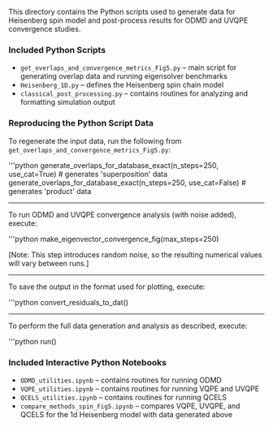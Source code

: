 This directory contains the Python scripts used to generate data for Heisenberg spin model and post-process results for ODMD and UVQPE convergence studies.

### Included Python Scripts

- `get_overlaps_and_convergence_metrics_Fig5.py` – main script for generating overlap data and running eigensolver benchmarks  
- `Heisenberg_1D.py` – defines the Heisenberg spin chain model  
- `classical_post_processing.py` – contains routines for analyzing and formatting simulation output  


### Reproducing the Python Script Data

To regenerate the input data, run the following from `get_overlaps_and_convergence_metrics_Fig5.py`:

'''python
generate_overlaps_for_database_exact(n_steps=250, use_cat=True)   # generates 'superposition' data  
generate_overlaps_for_database_exact(n_steps=250, use_cat=False)  # generates 'product' data

----------------------------------------------------------------------------------------------------
To run ODMD and UVQPE convergence analysis (with noise added), execute:

'''python
make_eigenvector_convergence_fig(max_steps=250)

[Note: This step introduces random noise, so the resulting numerical values will vary between runs.]

----------------------------------------------------------------------------------------------------
To save the output in the format used for plotting, execute:

'''python
convert_residuals_to_dat()

----------------------------------------------------------------------------------------------------
To perform the full data generation and analysis as described, execute:

'''python
run()

### Included Interactive Python Notebooks

- `ODMD_utilities.ipynb` – contains routines for running ODMD 
- `VQPE_utilities.ipynb` – contains routines for running VQPE and UVQPE
- `QCELS_utilities.ipynb` – contains routines for running QCELS
- `compare_methods_spin_Fig5.ipynb` – compares VQPE, UVQPE, and QCELS for the 1d Heisenberg model with data generated above




